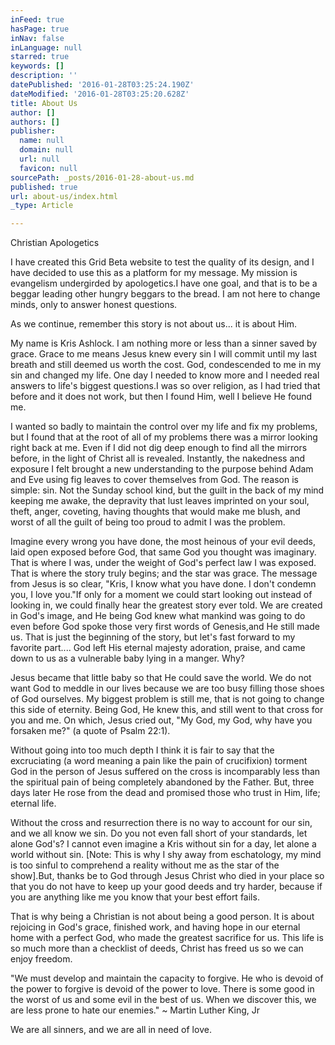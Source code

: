 ```yaml
---
inFeed: true
hasPage: true
inNav: false
inLanguage: null
starred: true
keywords: []
description: ''
datePublished: '2016-01-28T03:25:24.190Z'
dateModified: '2016-01-28T03:25:20.628Z'
title: About Us
author: []
authors: []
publisher:
  name: null
  domain: null
  url: null
  favicon: null
sourcePath: _posts/2016-01-28-about-us.md
published: true
url: about-us/index.html
_type: Article

---
```

Christian Apologetics

I have created this Grid Beta website to test the quality of
its design, and I have decided to use this as a platform for my message. My
mission is evangelism undergirded by apologetics.I have one goal, and that is to be a beggar
leading other hungry beggars to the bread. I am not here to change minds, only
to answer honest questions.

As we continue, remember this story is not about us... it is
about Him. 

My name is Kris Ashlock. I am nothing more or less than a
sinner saved by grace. Grace to me means Jesus knew every sin I will commit
until my last breath and still deemed us worth the cost. God, condescended to
me in my sin and changed my life. One day I needed to know more and I needed
real answers to life's biggest questions.I was so over religion, as I had tried that before and it does not work,
but then I found Him, well I believe He found me. 

I wanted so badly to maintain the control over my life and
fix my problems, but I found that at the root of all of my problems there was a
mirror looking right back at me. Even if I did not dig deep enough to find all
the mirrors before, in the light of Christ all is revealed. Instantly, the
nakedness and exposure I felt brought a new understanding to the purpose behind
Adam and Eve using fig leaves to cover themselves from God. The reason is
simple: sin. Not the Sunday school kind, but the guilt in the back of my mind
keeping me awake, the depravity that lust leaves imprinted on your soul, theft,
anger, coveting, having thoughts that would make me blush, and worst of all the
guilt of being too proud to admit I was the problem. 

Imagine every wrong you have done, the most heinous of your
evil deeds, laid open exposed before God, that same God you thought was
imaginary. That is where I was, under the weight of God's perfect law I was
exposed. That is where the story truly begins; and the star was grace. The
message from Jesus is so clear, "Kris, I know what you have done. I don't
condemn you, I love you."If only
for a moment we could start looking out instead of looking in, we could finally
hear the greatest story ever told. We are created in God's image, and He being
God knew what mankind was going to do even before God spoke those very first
words of Genesis,and He still made us.
That is just the beginning of the story, but let's fast forward to my favorite
part.... God left His eternal majesty adoration, praise, and came down to us as
a vulnerable baby lying in a manger. Why? 

Jesus became that little baby so that He could save the
world. We do not want God to meddle in our lives because we are too busy
filling those shoes of God ourselves. My biggest problem is still me, that is
not going to change this side of eternity. Being God, He knew this, and still
went to that cross for you and me. On which, Jesus cried out, "My God, my God,
why have you forsaken me?" (a quote of Psalm 22:1).

Without going into too much depth I think it is fair to say
that the excruciating (a word meaning a pain like the pain of crucifixion)
torment God in the person of Jesus suffered on the cross is incomparably less
than the spiritual pain of being completely abandoned by the Father. But, three
days later He rose from the dead and promised those who trust in Him, life;
eternal life.

Without the cross and resurrection there is no way to
account for our sin, and we all know we sin. Do you not even fall short of your
standards, let alone God's? I cannot even imagine a Kris without sin for a day,
let alone a world without sin. \[Note: This is why I shy away from eschatology,
my mind is too sinful to comprehend a reality without me as the star of the
show\].But, thanks be to God through
Jesus Christ who died in your place so that you do not have to keep up your
good deeds and try harder, because if you are anything like me you know that
your best effort fails. 

That is why being a Christian is not about being a good
person. It is about rejoicing in God's grace, finished work, and having hope in
our eternal home with a perfect God, who made the greatest sacrifice for us.
This life is so much more than a checklist of deeds, Christ has freed us so we
can enjoy freedom.

"We must develop and maintain the capacity to forgive.
He who is devoid of the power to forgive is devoid of the power to love. There
is some good in the worst of us and some evil in the best of us. When we
discover this, we are less prone to hate our enemies." ~ Martin Luther
King, Jr

We are all sinners, and we are all in need of love.